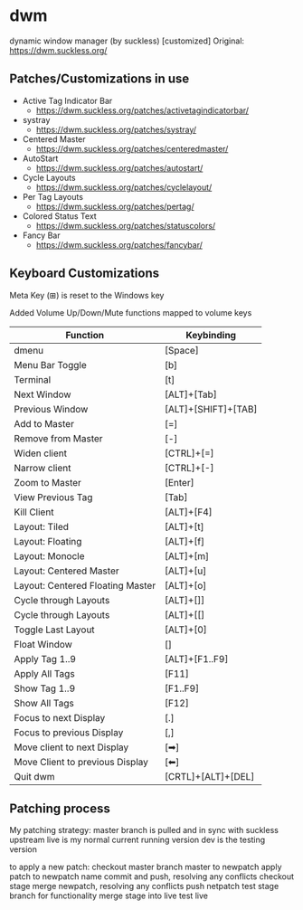 # dwm
dynamic window manager (by suckless) [customized]
Original: https://dwm.suckless.org/

## Patches/Customizations in use
- Active Tag Indicator Bar
  - https://dwm.suckless.org/patches/activetagindicatorbar/
- systray
  - https://dwm.suckless.org/patches/systray/
- Centered Master
  - https://dwm.suckless.org/patches/centeredmaster/
- AutoStart
  - https://dwm.suckless.org/patches/autostart/
- Cycle Layouts
  - https://dwm.suckless.org/patches/cyclelayout/
- Per Tag Layouts
  - https://dwm.suckless.org/patches/pertag/
- Colored Status Text
  - https://dwm.suckless.org/patches/statuscolors/
- Fancy Bar
  - https://dwm.suckless.org/patches/fancybar/


## Keyboard Customizations
Meta Key (⊞) is reset to the Windows key

Added Volume Up/Down/Mute functions mapped to volume keys

Function | Keybinding
------------ | -------------
dmenu | [Space]
Menu Bar Toggle | [b]
Terminal | [t]
Next Window | [ALT]+[Tab]
Previous Window | [ALT]+[SHIFT]+[TAB]
Add to Master  | [=]
Remove from Master | [-]
Widen client | [CTRL]+[=]
Narrow client | [CTRL]+[-]
Zoom to Master | [Enter]
View Previous Tag | [Tab]
Kill Client | [ALT]+[F4]
Layout: Tiled | [ALT]+[t]
Layout: Floating | [ALT]+[f]
Layout: Monocle | [ALT]+[m]
Layout: Centered Master | [ALT]+[u]
Layout: Centered Floating Master | [ALT]+[o]
Cycle through Layouts | [ALT]+[]]
Cycle through Layouts | [ALT]+[[]
Toggle Last Layout | [ALT]+[0]
Float Window | [\]
Apply Tag 1..9 | [ALT]+[F1..F9]
Apply All Tags | [F11]
Show Tag 1..9 | [F1..F9]
Show All Tags | [F12]
Focus to next Display | [.]
Focus to previous Display | [,]
Move client to next Display | [➡]
Move Client to previous Display | [⬅]
Quit dwm | [CRTL]+[ALT]+[DEL]

## Patching process
My patching strategy:
    master branch is pulled and in sync with suckless upstream
    live is my normal current running version
    dev is the testing version

to apply a new patch:
    checkout master
    branch master to newpatch
    apply patch to newpatch name
    commit and push, resolving any conflicts
    checkout stage
    merge newpatch, resolving any conflicts
    push netpatch
    test stage branch for functionality
    merge stage into live
    test live


